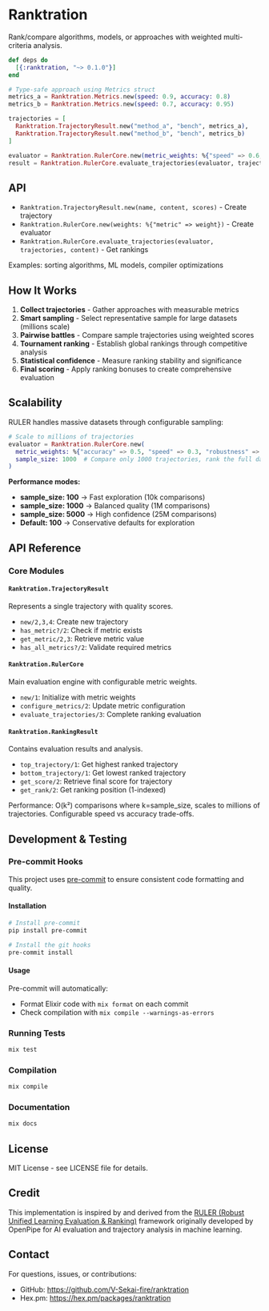 # Ranktration

Rank/compare algorithms, models, or approaches with weighted multi-criteria analysis.

```elixir
def deps do
  [{:ranktration, "~> 0.1.0"}]
end
```

```elixir
# Type-safe approach using Metrics struct
metrics_a = Ranktration.Metrics.new(speed: 0.9, accuracy: 0.8)
metrics_b = Ranktration.Metrics.new(speed: 0.7, accuracy: 0.95)

trajectories = [
  Ranktration.TrajectoryResult.new("method_a", "bench", metrics_a),
  Ranktration.TrajectoryResult.new("method_b", "bench", metrics_b)
]

evaluator = Ranktration.RulerCore.new(metric_weights: %{"speed" => 0.6, "accuracy" => 0.4})
result = Ranktration.RulerCore.evaluate_trajectories(evaluator, trajectories, "bench")
```

## API

- `Ranktration.TrajectoryResult.new(name, content, scores)` - Create trajectory
- `Ranktration.RulerCore.new(weights: %{"metric" => weight})` - Create evaluator
- `Ranktration.RulerCore.evaluate_trajectories(evaluator, trajectories, content)` - Get rankings

Examples: sorting algorithms, ML models, compiler optimizations

## How It Works

1. **Collect trajectories** - Gather approaches with measurable metrics
2. **Smart sampling** - Select representative sample for large datasets (millions scale)
3. **Pairwise battles** - Compare sample trajectories using weighted scores
4. **Tournament ranking** - Establish global rankings through competitive analysis
5. **Statistical confidence** - Measure ranking stability and significance
6. **Final scoring** - Apply ranking bonuses to create comprehensive evaluation

## Scalability

RULER handles massive datasets through configurable sampling:

```elixir
# Scale to millions of trajectories
evaluator = Ranktration.RulerCore.new(
  metric_weights: %{"accuracy" => 0.5, "speed" => 0.3, "robustness" => 0.2},
  sample_size: 1000  # Compare only 1000 trajectories, rank the full dataset
)
```

**Performance modes:**
- **sample_size: 100** → Fast exploration (10k comparisons)
- **sample_size: 1000** → Balanced quality (1M comparisons)
- **sample_size: 5000** → High confidence (25M comparisons)
- **Default: 100** → Conservative defaults for exploration

## API Reference

### Core Modules

#### `Ranktration.TrajectoryResult`
Represents a single trajectory with quality scores.

- `new/2,3,4`: Create new trajectory
- `has_metric?/2`: Check if metric exists
- `get_metric/2,3`: Retrieve metric value
- `has_all_metrics?/2`: Validate required metrics

#### `Ranktration.RulerCore`
Main evaluation engine with configurable metric weights.

- `new/1`: Initialize with metric weights
- `configure_metrics/2`: Update metric configuration
- `evaluate_trajectories/3`: Complete ranking evaluation

#### `Ranktration.RankingResult`
Contains evaluation results and analysis.

- `top_trajectory/1`: Get highest ranked trajectory
- `bottom_trajectory/1`: Get lowest ranked trajectory
- `get_score/2`: Retrieve final score for trajectory
- `get_rank/2`: Get ranking position (1-indexed)

Performance: O(k²) comparisons where k=sample_size, scales to millions of trajectories. Configurable speed vs accuracy trade-offs.

## Development & Testing

### Pre-commit Hooks

This project uses [pre-commit](https://pre-commit.com/) to ensure consistent code formatting and quality.

#### Installation

```bash
# Install pre-commit
pip install pre-commit

# Install the git hooks
pre-commit install
```

#### Usage

Pre-commit will automatically:
- Format Elixir code with `mix format` on each commit
- Check compilation with `mix compile --warnings-as-errors`

### Running Tests

```bash
mix test
```

### Compilation

```bash
mix compile
```

### Documentation

```bash
mix docs
```

## License

MIT License - see LICENSE file for details.

## Credit

This implementation is inspired by and derived from the [RULER (Robust Unified Learning Evaluation & Ranking)](https://art.openpipe.ai/fundamentals/ruler) framework originally developed by OpenPipe for AI evaluation and trajectory analysis in machine learning.

## Contact

For questions, issues, or contributions:
- GitHub: https://github.com/V-Sekai-fire/ranktration
- Hex.pm: https://hex.pm/packages/ranktration
